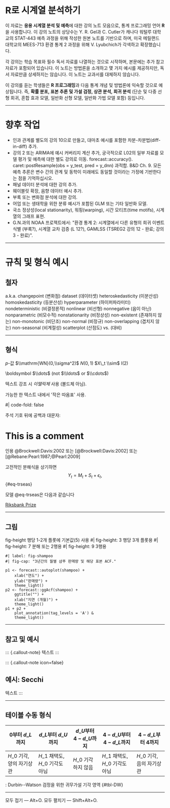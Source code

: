 # R로 시계열 분석하기

이 자료는 **응용 시계열 분석 및 예측**에 대한 강의 노트 모음으로, 통계 프로그래밍 언어 **R**을 사용합니다. 이 강의 노트의 상당수는 Y. R. Gel과 C. Cutler가 캐나다 워털루 대학교의 STAT-443 예측 과정을 위해 작성한 원본 노트를 기반으로 하며, 미국 메릴랜드 대학교의 MEES-713 환경 통계 2 과정을 위해 V. Lyubchich가 각색하고 확장했습니다.

각 강의는 학습 목표와 필수 독서 자료를 나열하는 것으로 시작하며, 본문에는 추가 참고 자료가 포함되어 있습니다. 이 노트는 방법론을 소개하고 몇 가지 예시를 제공하지만, 독서 자료만큼 상세하지는 않습니다. 이 노트는 교과서를 대체하지 않습니다.

이 강의를 듣는 학생들은 **R 프로그래밍**과 다음 통계 개념 및 방법론에 익숙할 것으로 예상됩니다. 즉, **확률 분포, 표본 추론 및 가설 검정, 상관 분석, 회귀 분석** (단순 및 다중 선형 회귀, 혼합 효과 모델, 일반화 선형 모델, 일반화 가법 모델 포함) 등입니다.

---

# 향후 작업

  - 인과 관계를 별도의 강의 10으로 만들고, 대마초 예시를 포함한 차분-차분법(diff-in-diff) 추가.
  - 강의 2 또는 ARIMA에 예시 커버리지 계산 추가, 궁극적으로 L02의 일부 자료를 모델 평가 및 예측에 대한 별도 강의로 이동. forecast::accuracy(). caret::postResample(obs = y\_test, pred = y\_dnn) 과적합. B\&D Ch. 9.
    모든 예측 추론은 변수 간의 관계 및 동학이 미래에도 동일할 것이라는 가정에 기반한다는 점을 기억하십시오.
  - 패널 데이터 분석에 대한 강의 추가.
  - 웨이블릿 확장, 음향 데이터 예시 추가.
  - 부록 또는 변화점 분석에 대한 강의.
  - 어업 또는 생태학을 위한 분류 예시가 포함된 GLM 또는 기타 일반화 모델.
  - 국소 정상성(local stationarity), 워핑(warping), 시간 모티프(time motifs), 시계열의 그래프 표현.
  - G.N.과의 NOAA 프로젝트에서: "환경 통계 2: 시계열에서 다른 유형의 희귀 이벤트 식별 (부록?), 시계열 교차 검증 (L 12?), GAMLSS (TSREG2 강의 12 - 완료; 강의 3 - 완료)".

-----

# 규칙 및 형식 예시

## 철자

a.k.a.
changepoint (변화점)
dataset (데이터셋)
heteroskedasticity (이분산성)
homoskedasticity (등분산성)
hyperparameter (하이퍼파라미터)
nondeterministic (비결정론적)
nonlinear (비선형)
nonnegative (음이 아닌)
nonparametric (비모수적)
nonstationarity (비정상성)
non-existent (존재하지 않는)
non-monotonic (비단조)
non-normal (비정규)
non-overlapping (겹치지 않는)
non-seasonal (비계절성)
scatterplot (산점도)
vs. (대비)

-----

## 형식

$p$-값
$\\mathrm{WN}(0,\\sigma^2)$
$N(0,1)$
$X\_t \\sim$ I(2)

\\boldsymbol
$\\dots$ (not $\\ldots$ or $\\cdots$)

텍스트 강조 시 *이탤릭체* 사용 (볼드체 아님).

가능한 한 텍스트 내에서 '작은 따옴표' 사용.

\#| code-fold: false

주석 기호 뒤에 공백과 대문자:

# This is a comment

인용
@Brockwell:Davis:2002
또는
[@Brockwell:Davis:2002]
또는
[@Rebane:Pearl:1987;@Pearl:2009]

고전적인 분해식을 상기하면
$$Y_t = M_t + S_t + \epsilon_t,$${\#eq-trseas}

모델 @eq-trseas은 다음과 같습니다

[Riksbank Prize](https://www.nobelprize.org/prizes/economic-sciences/2003/engle/facts/)

-----

## 그림

fig-height
행당 1-2개 플롯에 기본값(5) 사용
\#| fig-height: 3 행당 3개 플롯용
\#| fig-height: 7 분해 또는 2행용
\#| fig-height: 9 3행용

```{r}
#| label: fig-shampoo
#| fig-cap: "3년간의 월별 샴푸 판매량 및 해당 표본 ACF."

p1 <- forecast::autoplot(shampoo) +
    xlab("연도") +
    ylab("판매량") +
    theme_light()
p2 <- forecast::ggAcf(shampoo) +
    ggtitle("") +
    xlab("지연 (개월)") +
    theme_light()
p1 + p2 +
    plot_annotation(tag_levels = 'A') &
    theme_light()
```

-----

## 참고 및 예시

::: {.callout-note}
텍스트
:::

::: {.callout-note icon=false}

## 예시: Secchi

텍스트
:::

-----

## 테이블 수동 형식

| 0부터 $d\_{L}$까지 | $d\_{L}$부터 $d\_{U}$까지 | $d\_{U}$부터 $4 - d\_{U}$까지 | $4 - d\_{U}$부터 $4 - d\_{L}$까지 | $4 - d\_{L}$부터 4까지 |
|------|------|------|------|------|
| $H\_{0}$ 기각, 양의 자기상관 | $H\_{1}$ 채택도, $H\_{0}$ 기각도 아님 | $H\_{0}$ 기각하지 않음 | $H\_{1}$ 채택도, $H\_{0}$ 기각도 아님 | $H\_{0}$ 기각, 음의 자기상관 |

: Durbin--Watson 검정을 위한 귀무가설 기각 영역 {\#tbl-DW}

-----

모두 접기 — Alt+O.
모두 펼치기 — Shift+Alt+O.
